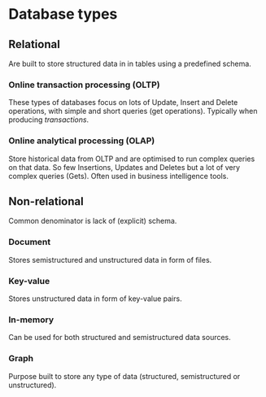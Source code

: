 # Database types

## Relational

Are built to store structured data in in tables using a predefined schema. 

### Online transaction processing (OLTP)

These types of databases focus on lots of Update, Insert and Delete operations, with simple and short queries (get operations). Typically when producing *transactions*.

### Online analytical processing (OLAP)

Store historical data from OLTP and are optimised to run complex queries on that data. So few Insertions, Updates and Deletes but a lot of very complex queries (Gets). Often used in business intelligence tools. 

## Non-relational

Common denominator is lack of (explicit) schema. 

### Document

Stores semistructured and unstructured data in form of files.

### Key-value

Stores unstructured data in form of key-value pairs. 

### In-memory

Can be used for both structured and semistructured data sources.

### Graph

Purpose built to store any type of data (structured, semistructured or unstructured). 
